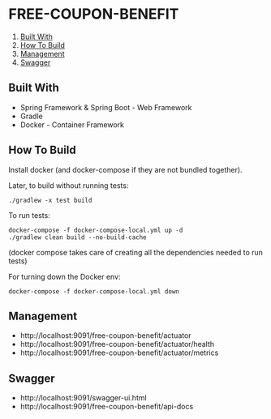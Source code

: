 # FREE-COUPON-BENEFIT

1. [Built With](#built-with)
2. [How To Build](#how-to-build)
3. [Management](#management)
4. [Swagger](#swagger)

## Built With
- Spring Framework & Spring Boot - Web Framework
- Gradle
- Docker - Container Framework

## How To Build

Install docker (and docker-compose if they are not bundled together).

Later, to build without running tests:
```
./gradlew -x test build
```

To run tests:
```
docker-compose -f docker-compose-local.yml up -d
./gradlew clean build --no-build-cache
```

(docker compose takes care of creating all the dependencies needed to run tests)



For turning down the Docker env:
```
docker-compose -f docker-compose-local.yml down
```

## Management
* http://localhost:9091/free-coupon-benefit/actuator
* http://localhost:9091/free-coupon-benefit/actuator/health
* http://localhost:9091/free-coupon-benefit/actuator/metrics

## Swagger
* http://localhost:9091/swagger-ui.html
* http://localhost:9091/free-coupon-benefit/api-docs